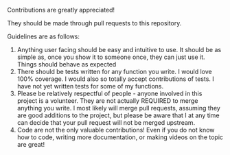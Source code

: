 Contributions are greatly appreciated! 

They should be made through pull requests to this repository. 

Guidelines are as follows:
1. Anything user facing should be easy and intuitive to use. It should be as simple as, once you show it to someone once, they can just use it. Things should behave as expected
2. There should be tests written for any function you write. I would love 100% coverage. I would also so totally accept contributions of tests. I have not yet written tests for some of my functions.
3. Please be relatively respectful of people - anyone involved in this project is a volunteer. They are not actually REQUIRED to merge anything you write. I most likely will merge pull requests, assuming they are good additions to the project, but please be aware that I at any time can decide that your pull request will not be merged upstream.
4. Code are not the only valuable contributions! Even if you do not know how to code, writing more documentation, or making videos on the topic are great!

